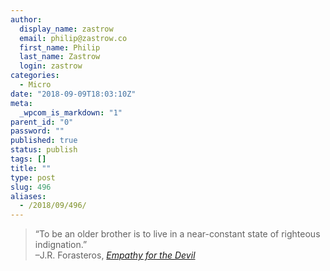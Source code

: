 ```yaml
---
author:
  display_name: zastrow
  email: philip@zastrow.co
  first_name: Philip
  last_name: Zastrow
  login: zastrow
categories:
  - Micro
date: "2018-09-09T18:03:10Z"
meta:
  _wpcom_is_markdown: "1"
parent_id: "0"
password: ""
published: true
status: publish
tags: []
title: ""
type: post
slug: 496
aliases:
  - /2018/09/496/
---
```

<blockquote>
  “To be an older brother is to live in a near-constant state of righteous indignation.”<br />
  –J.R. Forasteros, <em><a href="https://www.goodreads.com/book/show/36001214-empathy-for-the-devil">Empathy for the Devil</a></em>
</p></blockquote>
